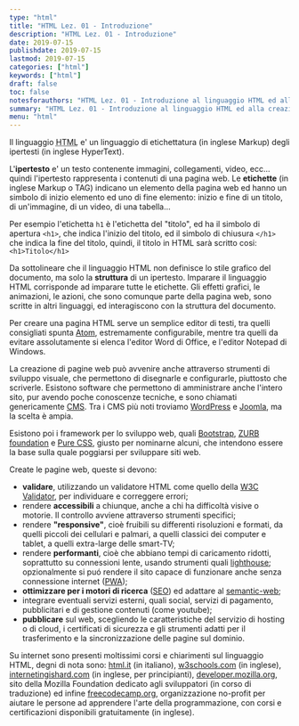 ```yaml
---
type: "html"
title: "HTML Lez. 01 - Introduzione"
description: "HTML Lez. 01 - Introduzione"
date: 2019-07-15
publishdate: 2019-07-15
lastmod: 2019-07-15
categories: ["html"]
keywords: ["html"]
draft: false
toc: false
notesforauthors: "HTML Lez. 01 - Introduzione al linguaggio HTML ed alla creazione, validazione e pubblicazione di pagine web"
summary: "HTML Lez. 01 - Introduzione al linguaggio HTML ed alla creazione, validazione e pubblicazione di pagine web"
menu: "html"
---
```


<p>Il linguaggio <abbr title="HyperText Markup Language">HTML</abbr> e' un linguaggio di etichettatura (in inglese Markup) degli ipertesti (in inglese HyperText).</p>

<p>L'<strong>ipertesto</strong> e' un testo contenente immagini, collegamenti, video, ecc... quindi l'ipertesto rappresenta i contenuti di una pagina web. Le <strong>etichette</strong> (in inglese Markup o TAG) indicano un elemento della pagina web ed hanno un simbolo di inizio elemento ed uno di fine elemento: inizio e fine di un titolo, di un'immagine, di un video, di una tabella...</p>

<p>Per esempio l'etichetta <code>h1</code> è l'etichetta del "titolo", ed ha il simbolo di apertura <code>&lt;h1&gt;</code>, che indica l'inizio del titolo, ed il simbolo di chiusura <code>&lt;/h1&gt;</code> che indica la fine del titolo, quindi, il titolo in HTML sarà scritto cosi: <code>&lt;h1&gt;Titolo&lt;/h1&gt;</code></p>

<p>Da sottolineare che il linguaggio HTML non definisce lo stile grafico del documento, ma solo la <strong>struttura</strong> di un ipertesto. Imparare il linguaggio HTML corrisponde ad imparare tutte le etichette. Gli effetti grafici, le animazioni, le azioni, che sono comunque parte della pagina web, sono scritte in altri linguaggi, ed interagiscono con la struttura del documento.</p>

<p>Per creare una pagina HTML serve un semplice editor di testi, tra quelli consigliati spunta <a href="https://atom.io/">Atom</a>, estremamente configurabile, mentre tra quelli da evitare assolutamente si elenca l'editor Word di Office, e l'editor Notepad di Windows.</p>

<p>La creazione di pagine web può avvenire anche attraverso strumenti di sviluppo visuale, che permettono di disegnarle e configurarle, piuttosto che scriverle. Esistono software che permettono di amministrare anche l'intero sito, pur avendo poche conoscenze tecniche, e sono chiamati genericamente <a href="https://it.wikipedia.org/wiki/Content_management_system">CMS</a>. Tra i CMS più noti troviamo <a href="https://wordpress.org/">WordPress</a> e <a href="https://www.joomla.org/">Joomla</a>, ma la scelta è ampia.</p>

<p>Esistono poi i framework per lo sviluppo web, quali <a href='http://getbootstrap.com/'>Bootstrap</a>, <a href='http://foundation.zurb.com/'>ZURB foundation</a> e <a href='http://purecss.io/'>Pure CSS</a>, giusto per nominarne alcuni, che intendono essere la base sulla quale poggiarsi per sviluppare siti web.</p>

Create le pagine web, queste si devono:

<ul>
  <li><strong>validare</strong>, utilizzando un validatore HTML come quello della <a href="https://validator.w3.org/">W3C Validator</a>, per individuare e correggere errori;</li>
  <li>rendere <strong>accessibili</strong> a chiunque, anche a chi ha difficoltà visive o motorie. Il controllo avviene attraverso strumenti specifici;<!-- TODO add accessibility tools--></li>
  <li>rendere <strong>"responsive"</strong>, cioè fruibili su differenti risoluzioni e formati, da quelli piccoli dei cellulari e palmari, a quelli classici dei computer e tablet, a quelli extra-large delle smart-TV;
<!-- TODO add responsive tools--></li>
  <li>rendere <strong> performanti</strong>, cioè che abbiano tempi di caricamento ridotti, soprattutto su connessioni lente, usando strumenti quali <a href="https://developers.google.com/web/tools/lighthouse/">lighthouse</a>; opzionalmente si puó rendere il sito capace di funzionare anche senza connessione internet (<a href="https://it.m.wikipedia.org/wiki/Progressive_Web_App">PWA</a>);</li>
  <li><strong>ottimizzare per i motori di ricerca</strong> (<a href="https://it.m.wikipedia.org/wiki/Ottimizzazione_(motori_di_ricerca)">SEO</a>) ed adattare al <a href="https://it.m.wikipedia.org/wiki/Web_semantico">semantic-web</a>;</li>
  <li>integrare eventuali servizi esterni, quali social, servizi di pagamento, pubblicitari e di gestione contenuti (come youtube);</li>
  <li><strong>pubblicare</strong> sul web, scegliendo le caratteristiche del servizio di hosting o di cloud, i certificati di sicurezza e gli strumenti adatti per il trasferimento e la sincronizzazione delle pagine sul dominio.</li>
</ul>

<p>Su internet sono presenti moltissimi corsi e chiarimenti sul linguaggio HTML, degni di nota sono:
    <a href="https://www.html.it/guide/guida-html/">html.it</a> (in italiano),
    <a href="https://www.w3schools.com/html/">w3schools.com</a> (in inglese),
    <a href="https://internetingishard.com/html-and-css/">internetingishard.com</a> (in inglese, per principianti),
    <a href="https://developer.mozilla.org/it/docs/Web/HTML">developer.mozilla.org</a>, sito della Mozilla Foundation dedicato agli sviluppatori (in corso di traduzione) ed infine
    <a href="https://guide.freecodecamp.org/html/">freecodecamp.org</a>, organizzazione no-profit per aiutare le persone ad apprendere l'arte della programmazione, con corsi e certificazioni disponibili gratuitamente (in inglese).</p>
